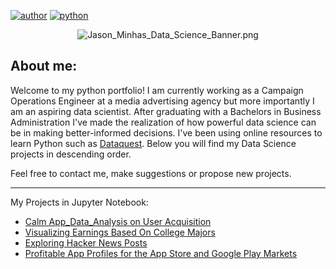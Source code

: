 [![author](https://badgen.net/badge/Author/Jason_Minhas/blue)](https://www.linkedin.com/in/jasonminhas/) [![python](https://badgen.net/badge/Python/3.6+/yellow)](https://www.python.org)

<p align="center">
  <img src="https://raw.githubusercontent.com/JasonMinhas/DataScience/master/Images/Jason_Minhas_Data_Science_Banner_V2.png" alt="Jason_Minhas_Data_Science_Banner.png" border="0" />
</p>

## About me:

Welcome to my python portfolio! I am currently working as a Campaign Operations Engineer at a media advertising agency but more importantly I am an aspiring data scientist. After graduating with a Bachelors in Business Administration I've made the realization of how powerful data science can be in making better-informed decisions. I've been using online resources to learn Python such as [Dataquest](https://www.dataquest.io/).  Below you will find my Data Science projects in descending order.

Feel free to contact me, make suggestions or propose new projects.

***

My Projects in Jupyter Notebook:

* [Calm App_Data_Analysis on User Acquisition](https://github.com/JasonMinhas/DataAnalysis/blob/master/Calm%20Data%20Analysis/calm_data_analysis.ipynb)
* [Visualizing Earnings Based On College Majors](https://github.com/JasonMinhas/DataScience/blob/master/Visualizing%20Earnings%20Based%20On%20College%20Majors/Visualizing%20Earnings%20Based%20On%20College%20Majors.ipynb)
* [Exploring Hacker News Posts](https://github.com/JasonMinhas/DataScience/blob/master/Exploring%20Hacker%20News%20Posts/Exploring%20Hacker%20News%20Posts.ipynb)
* [Profitable App Profiles for the App Store and Google Play Markets](https://github.com/JasonMinhas/DataScience/blob/master/Profitable%20App%20Profiles%20for%20the%20App%20Store%20and%20Google%20Play%20Markets/Profitable%20App%20Profiles%20for%20the%20App%20Store%20and%20Google%20Play%20Store.ipynb)

